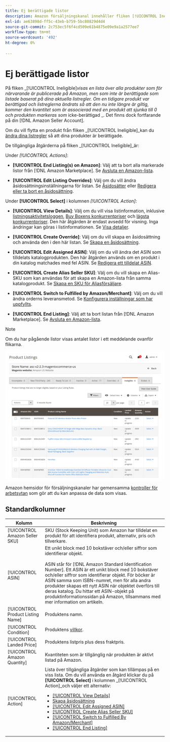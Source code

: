 ```yaml
---
title: Ej berättigade listor
description: Amazon försäljningskanal innehåller fliken [!UICONTROL Ineligible] som hjälper dig att hantera objekt som inte kan listas baserat på dina aktuella listregler.
exl-id: ae63898d-ff5c-43eb-b759-5bc80829d4d4
source-git-commit: 2c753ec5f6f4cd509e61b4875e09e9a1a2577ee7
workflow-type: tm+mt
source-wordcount: '492'
ht-degree: 0%

---
```


# Ej berättigade listor

På fliken _[!UICONTROL Ineligible]_visas en lista över alla produkter som för närvarande är publicerade på Amazon, men som inte är berättigade som listade baserat på dina aktuella listregler. Om en tidigare produkt var berättigad och listreglerna ändrats så att den nu inte längre är giltig, kommer den kvantitet som är associerad med en produkt att sjunka till 0 och produkten markeras som_ icke-berättigad _. Det finns dock fortfarande på din [!DNL Amazon Seller Account].

Om du vill flytta en produkt från fliken _[!UICONTROL Ineligible]_kan du [ändra dina listregler](./listing-rules.md) så att dina produkter är berättigade.

De tillgängliga åtgärderna på fliken _[!UICONTROL Ineligible]_är:

Under _[!UICONTROL Actions]_:

- **[!UICONTROL End Listing(s) on Amazon]**: Välj att ta bort alla markerade listor från  [!DNL Amazon Marketplace]. Se [Avsluta en Amazon-lista](./end-listings-manually.md).

- **[!UICONTROL Edit Listing Overrides]**: Välj om du vill ändra åsidosättningsinställningarna för listan. Se [Åsidosätter](./overrides.md) eller [Redigera eller ta bort en åsidosättning](./creating-editing-overrides.md#edit-override-single-listing).

Under **[!UICONTROL Select]** i kolumnen _[!UICONTROL Action]_:

- **[!UICONTROL View Details]**: Välj om du vill visa listinformation, inklusive  [listningsaktivitetsloggen](./product-listing-details.md#listing-activity-log),  [Buy Boxens konkurrentpriser](./product-listing-details.md#buy-box-competitor-pricing) och  [lägsta konkurrentpriser](./product-listing-details.md#lowest-competitor-pricing). Den här åtgärden är endast avsedd för visning. Inga ändringar kan göras i listinformationen. Se [Visa detaljer](./product-listing-details.md).

- **[!UICONTROL Create Override]**: Välj om du vill skapa en åsidosättning och använda den i den här listan. Se [Skapa en åsidosättning](./creating-editing-overrides.md).

- **[!UICONTROL Edit Assigned ASIN]**: Välj om du vill ändra det ASIN som tilldelats katalogprodukten. Den här åtgärden används om en produkt i din katalog matchades med fel ASIN. Se [Redigera ett tilldelat ASIN](./edit-assigned-asin.md).

- **[!UICONTROL Create Alias Seller SKU]**: Välj om du vill skapa en Alias-SKU som kan användas för att skapa en Amazon-lista från samma katalogprodukt. Se [Skapa en SKU för Aliasförsäljare](./create-alias-seller-sku.md).

- **[!UICONTROL Switch to Fulfilled by Amazon/Merchant]**: Välj om du vill ändra orderns leveransmetod. Se [Konfigurera inställningar som har uppfyllts](./fulfilled-by.md#configure-fulfilled-by-settings).

- **[!UICONTROL End Listing]**: Välj att ta bort listan från  [!DNL Amazon Marketplace]. Se [Avsluta en Amazon-lista](./end-listings-manually.md).

>[!NOTE]
>Om du har pågående listor visas antalet listor i ett meddelande ovanför flikarna.

![Ej berättigade Amazon-listor](assets/amazon-ineligible-listings.png)

Amazon hemsidor för försäljningskanaler har gemensamma [kontroller för arbetsytan](./workspace-controls.md) som gör att du kan anpassa de data som visas.

## Standardkolumner

| Kolumn | Beskrivning |
|--- |--- |
| [!UICONTROL Amazon Seller SKU] | SKU (Stock Keeping Unit) som Amazon har tilldelat en produkt för att identifiera produkt, alternativ, pris och tillverkare. |
| [!UICONTROL ASIN] | Ett unikt block med 10 bokstäver och/eller siffror som identifierar objekt.<br><br>ASIN står för  [!DNL Amazon Standard Identification Number]. Ett ASIN är ett unikt block med 10 bokstäver och/eller siffror som identifierar objekt. För böcker är ASIN samma som ISBN-numret, men för alla andra produkter skapas ett nytt ASIN när objektet överförs till deras katalog. Du hittar ett ASIN-objekt på produktinformationssidan på Amazon, tillsammans med mer information om artikeln. |
| [!UICONTROL Product Listing Name] | Produktens namn. |
| [!UICONTROL Condition] | Produktens [villkor](./product-listing-condition.md). |
| [!UICONTROL Landed Price] | Produktens listpris plus dess fraktpris. |
| [!UICONTROL Amazon Quantity] | Kvantiteten som är tillgänglig när produkten är aktivt listad på Amazon. |
| [!UICONTROL Action] | Lista över tillgängliga åtgärder som kan tillämpas på en viss lista. Om du vill använda en åtgärd klickar du på **[!UICONTROL Select]** i kolumnen _[!UICONTROL Action]_och väljer ett alternativ:<ul><li>[[!UICONTROL View Details]](./product-listing-details.md)</li><li>[Skapa åsidosättning](./creating-editing-overrides.md)</li><li>[[!UICONTROL Edit Assigned ASIN]](./edit-assigned-asin.md)</li><li>[[!UICONTROL Create Alias Seller SKU]](./create-alias-seller-sku.md#region-specific)</li><li>[[!UICONTROL Switch to Fulfilled By Amazon/Merchant]](./fulfilled-by.md#configure-fulfilled-by-settings)</li><li>[[!UICONTROL End Listing]](./end-listings-manually.md)</li></ul> |
